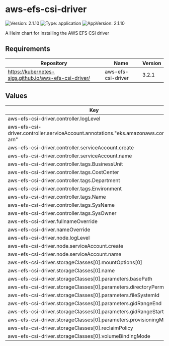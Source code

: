 # aws-efs-csi-driver

![Version: 2.1.10](https://img.shields.io/badge/Version-2.1.10-informational?style=flat-square) ![Type: application](https://img.shields.io/badge/Type-application-informational?style=flat-square) ![AppVersion: 2.1.10](https://img.shields.io/badge/AppVersion-2.1.10-informational?style=flat-square)

A Helm chart for installing the AWS EFS CSI driver

## Requirements

| Repository | Name | Version |
|------------|------|---------|
| https://kubernetes-sigs.github.io/aws-efs-csi-driver/ | aws-efs-csi-driver | 3.2.1 |

## Values

| Key | Type | Default | Description |
|-----|------|---------|-------------|
| aws-efs-csi-driver.controller.logLevel | int | `2` |  |
| aws-efs-csi-driver.controller.serviceAccount.annotations."eks.amazonaws.com/role-arn" | string | `"arn:aws:iam::012345678910:role/AWSIRSA_Shared_EFS_CSI_Driver"` |  |
| aws-efs-csi-driver.controller.serviceAccount.create | bool | `true` |  |
| aws-efs-csi-driver.controller.serviceAccount.name | string | `"efs-csi-controller-sa"` |  |
| aws-efs-csi-driver.controller.tags.BusinessUnit | string | `"EDP"` |  |
| aws-efs-csi-driver.controller.tags.CostCenter | string | `"2023"` |  |
| aws-efs-csi-driver.controller.tags.Department | string | `"DEP1"` |  |
| aws-efs-csi-driver.controller.tags.Environment | string | `"dev"` |  |
| aws-efs-csi-driver.controller.tags.Name | string | `"aws-efs-csi-driver-controller"` |  |
| aws-efs-csi-driver.controller.tags.SysName | string | `"ORG"` |  |
| aws-efs-csi-driver.controller.tags.SysOwner | string | `"YOUR-PROJECT"` |  |
| aws-efs-csi-driver.fullnameOverride | string | `"aws-efs-csi-driver"` |  |
| aws-efs-csi-driver.nameOverride | string | `"aws-efs-csi-driver"` |  |
| aws-efs-csi-driver.node.logLevel | int | `2` |  |
| aws-efs-csi-driver.node.serviceAccount.create | bool | `false` |  |
| aws-efs-csi-driver.node.serviceAccount.name | string | `"efs-csi-controller-sa"` |  |
| aws-efs-csi-driver.storageClasses[0].mountOptions[0] | string | `"iam"` |  |
| aws-efs-csi-driver.storageClasses[0].name | string | `"efs-sc"` |  |
| aws-efs-csi-driver.storageClasses[0].parameters.basePath | string | `"/dynamic_provisioning"` |  |
| aws-efs-csi-driver.storageClasses[0].parameters.directoryPerms | string | `"750"` |  |
| aws-efs-csi-driver.storageClasses[0].parameters.fileSystemId | string | `"fs-xxxxxxxxxxxxxx"` |  |
| aws-efs-csi-driver.storageClasses[0].parameters.gidRangeEnd | string | `"2000"` |  |
| aws-efs-csi-driver.storageClasses[0].parameters.gidRangeStart | string | `"100"` |  |
| aws-efs-csi-driver.storageClasses[0].parameters.provisioningMode | string | `"efs-ap"` |  |
| aws-efs-csi-driver.storageClasses[0].reclaimPolicy | string | `"Delete"` |  |
| aws-efs-csi-driver.storageClasses[0].volumeBindingMode | string | `"Immediate"` |  |

